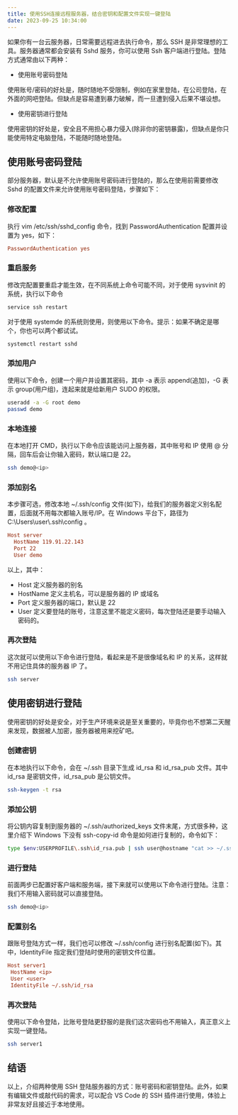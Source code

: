 ```yaml
---
title: 使用SSH连接远程服务器，结合密钥和配置文件实现一键登陆
date: 2023-09-25 10:34:00
---
```


如果你有一台云服务器，日常需要远程进去执行命令，那么 SSH 是非常理想的工具。服务器通常都会安装有 Sshd 服务，你可以使用 Ssh 客户端进行登陆。登陆方式通常由以下两种：

- 使用账号密码登陆

使用账号/密码的好处是，随时随地不受限制，例如在家里登陆，在公司登陆，在外面的网吧登陆。但缺点是容易遭到暴力破解，而一旦遭到侵入后果不堪设想。

- 使用密钥进行登陆

使用密钥的好处是，安全且不用担心暴力侵入(除非你的密钥暴露)，但缺点是你只能使用特定电脑登陆，不能随时随地登陆。

## 使用账号密码登陆

部分服务器，默认是不允许使用账号密码进行登陆的，那么在使用前需要修改 Sshd 的配置文件来允许使用账号密码登陆，步骤如下：

### 修改配置

执行 vim /etc/ssh/sshd_config 命令，找到 PasswordAuthentication 配置并设置为 yes，如下：

```ini
PasswordAuthentication yes
```

### 重启服务

修改完配置要重启才能生效，在不同系统上命令可能不同，对于使用 sysvinit 的系统，执行以下命令

```bash
service ssh restart
```

对于使用 systemde 的系统则使用，则使用以下命令。提示：如果不确定是哪个，你也可以两个都试试。

```bash
systemctl restart sshd
```

### 添加用户

使用以下命令，创建一个用户并设置其密码，其中 -a 表示 append(追加)，-G 表示 group(用户组)，连起来就是给新用户 SUDO 的权限。

```bash
useradd -a -G root demo
passwd demo
```

### 本地连接

在本地打开 CMD，执行以下命令应该能访问上服务器，其中账号和 IP 使用 @ 分隔，回车后会让你输入密码，默认端口是 22。

```bash
ssh demo@<ip>
```

### 添加别名

本步骤可选，修改本地 ~/.ssh/config 文件(如下)，给我们的服务器定义别名配置，后面就不用每次都输入账号/IP。在 Windows 平台下，路径为 C:\Users\user\\.ssh\config 。

```ini
Host server
  HostName 119.91.22.143
  Port 22
  User demo
```

以上，其中：

- Host 定义服务器的别名
- HostName 定义主机名，可以是服务器的 IP 或域名
- Port 定义服务器的端口，默认是 22
- User 定义要登陆的账号，注意这里不能定义密码，每次登陆还是要手动输入密码的。

### 再次登陆

这次就可以使用以下命令进行登陆，看起来是不是很像域名和 IP 的关系，这样就不用记住具体的服务器 IP 了。

```bash
ssh server
```

## 使用密钥进行登陆

使用密钥的好处是安全，对于生产环境来说是至关重要的，毕竟你也不想第二天醒来发现，数据被人加密，服务器被用来挖矿吧。

### 创建密钥

在本地执行以下命令，会在 ~/.ssh 目录下生成 id_rsa 和 id_rsa_pub 文件。其中 id_rsa 是密钥文件，id_rsa_pub 是公钥文件。

```bash
ssh-keygen -t rsa
```

### 添加公钥

将公钥内容复制到服务器的 ~/.ssh/authorized_keys 文件末尾，方式很多种，这里介绍下 Windows 下没有 ssh-copy-id 命令是如何进行复制的，命令如下：

```bash
type $env:USERPROFILE\.ssh\id_rsa.pub | ssh user@hostname "cat >> ~/.ssh/authorized_keys"
```

### 进行登陆

前面两步已配置好客户端和服务端，接下来就可以使用以下命令进行登陆。注意：我们不用输入密码就可以直接登陆。

```bash
ssh demo@<ip>
```

### 配置别名

跟账号登陆方式一样，我们也可以修改 ~/.ssh/config 进行别名配置(如下)。其中，IdentityFile 指定我们登陆时使用的密钥文件位置。

```ini
Host server1
 HostName <ip>
 User <user>
 IdentityFile ~/.ssh/id_rsa
```

### 再次登陆

使用以下命令登陆，比账号登陆更舒服的是我们这次密码也不用输入，真正意义上实现一键登陆。

```bash
ssh server1
```

## 结语

以上，介绍两种使用 SSH 登陆服务器的方式：账号密码和密钥登陆。此外，如果有编辑文件或敲代码的需求，可以配合 VS Code 的 SSH 插件进行使用，体验上非常友好且接近于本地使用。
